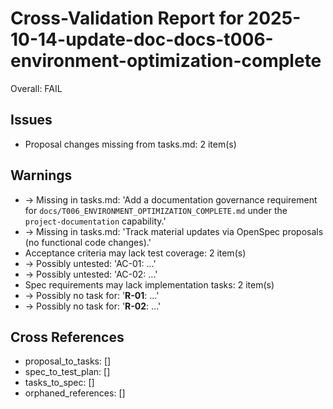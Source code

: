 # Cross-Validation Report for 2025-10-14-update-doc-docs-t006-environment-optimization-complete

Overall: FAIL


## Issues

- Proposal changes missing from tasks.md: 2 item(s)

## Warnings

-   → Missing in tasks.md: 'Add a documentation governance requirement for `docs/T006_ENVIRONMENT_OPTIMIZATION_COMPLETE.md` under the `project-documentation` capability.'
-   → Missing in tasks.md: 'Track material updates via OpenSpec proposals (no functional code changes).'
- Acceptance criteria may lack test coverage: 2 item(s)
-   → Possibly untested: 'AC-01: ...'
-   → Possibly untested: 'AC-02: ...'
- Spec requirements may lack implementation tasks: 2 item(s)
-   → Possibly no task for: '**R-01**: ...'
-   → Possibly no task for: '**R-02**: ...'

## Cross References

- proposal_to_tasks: []
- spec_to_test_plan: []
- tasks_to_spec: []
- orphaned_references: []
